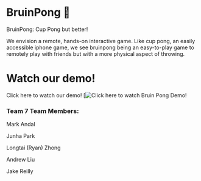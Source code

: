 # BruinPong 🥤
BruinPong: Cup Pong but better!

We envision a remote, hands-on interactive game. Like cup pong, an easily accessible iphone game, we see bruinpong being an easy-to-play game to remotely play with friends but with a more physical aspect of throwing.

# Watch our demo!
Click here to watch our demo!
[![Click here to watch Bruin Pong Demo!](https://drive.google.com/file/d/1-G8sLp8oLM2qTFK6JvTJva6hSVvQswDc/view?usp=sharing)


### Team 7 Team Members:
Mark Andal

Junha Park

Longtai (Ryan) Zhong

Andrew Liu

Jake Reilly